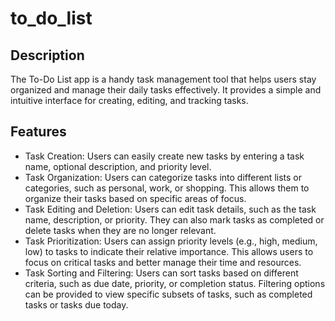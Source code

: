 # to_do_list

## Description
The To-Do List app is a handy task management tool that helps users stay organized and manage their daily tasks effectively. It provides a simple and intuitive interface for creating, editing, and tracking tasks.

## Features

- Task Creation: Users can easily create new tasks by entering a task name, optional description, and priority level.
- Task Organization: Users can categorize tasks into different lists or categories, such as personal, work, or shopping. This allows them to organize their tasks based on specific areas of focus.
- Task Editing and Deletion: Users can edit task details, such as the task name, description, or priority. They can also mark tasks as completed or delete tasks when they are no longer relevant.
- Task Prioritization: Users can assign priority levels (e.g., high, medium, low) to tasks to indicate their relative importance. This allows users to focus on critical tasks and better manage their time and resources.
- Task Sorting and Filtering: Users can sort tasks based on different criteria, such as due date, priority, or completion status. Filtering options can be provided to view specific subsets of tasks, such as completed tasks or tasks due today.